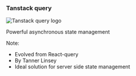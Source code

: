 ### Tanstack query

![Tanstack query logo](img/tanstackquery.png)

Powerful asynchronous state management

Note:

- Evolved from React-query
- By Tanner Linsey
- Ideal solution for server side state management

###
